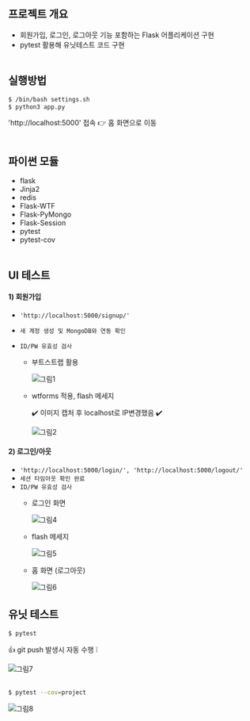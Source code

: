 ## 프로젝트 개요
- 회원가입, 로그인, 로그아웃 기능 포함하는 Flask 어플리케이션 구현<br>
- pytest 활용해 유닛테스트 코드 구현
<br><br>

## 실행방법
```bash
$ /bin/bash settings.sh
$ python3 app.py
```
'http://localhost:5000' 접속 :point_right: 홈 화면으로 이동
<br><br>

## 파이썬 모듈
  - flask
  - Jinja2 
  - redis 
  - Flask-WTF
  - Flask-PyMongo 
  - Flask-Session
  - pytest
  - pytest-cov
<br><br>

## UI 테스트

#### 1) 회원가입

  - `'http://localhost:5000/signup/'`
  - `새 계정 생성 및 MongoDB와 연동 확인`
  - `ID/PW 유효성 검사`

    - 부트스트랩 활용
    
      ![그림1](https://user-images.githubusercontent.com/42771578/123518526-3f205000-d6e1-11eb-8a58-8b7e86f21c96.png)

    - wtforms 적용, flash 메세지
    
      :heavy_check_mark: 이미지 캡처 후 localhost로 IP변경했음 :heavy_check_mark:
    
      ![그림2](https://user-images.githubusercontent.com/42771578/123518529-40517d00-d6e1-11eb-8107-aedf19ff0590.png)

#### 2) 로그인/아웃

  - `'http://localhost:5000/login/', 'http://localhost:5000/logout/'`
  - `세션 타임아웃 확인 완료`
  - `ID/PW 유효성 검사`
    - 로그인 화면
        
      ![그림4](https://user-images.githubusercontent.com/42771578/123538797-658dcc00-d771-11eb-9e68-3b14ded13221.png)
      
    - flash 메세지

      ![그림5](https://user-images.githubusercontent.com/42771578/123538799-66bef900-d771-11eb-974b-c5b21d716980.png)
      
    - 홈 화면 (로그아웃)
      
      ![그림6](https://user-images.githubusercontent.com/42771578/123539713-f23a8900-d775-11eb-8491-ad97ca583333.png)
      
## 유닛 테스트

```bash
$ pytest
```
:thumbsup: git push 발생시 자동 수행 :grey_exclamation:

![그림7](https://user-images.githubusercontent.com/42771578/123958943-975c9800-d9e8-11eb-8bb9-5d3d2b5c217d.png)
<br><br>
```bash
$ pytest --cov=project
```

![그림8](https://user-images.githubusercontent.com/42771578/123958937-962b6b00-d9e8-11eb-9c54-be8f4d37d1b4.png)
